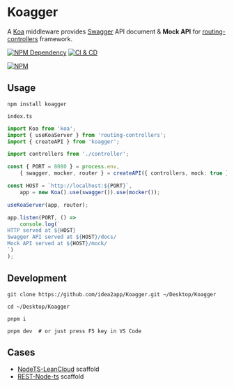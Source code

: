 # Koagger

A [Koa][1] middleware provides [Swagger][2] API document & **Mock API** for [routing-controllers][3] framework.

[![NPM Dependency](https://img.shields.io/librariesio/github/idea2app/Koagger.svg)][4]
[![CI & CD](https://github.com/idea2app/Koagger/actions/workflows/main.yml/badge.svg)][5]

[![NPM](https://nodei.co/npm/koagger.png?downloads=true&downloadRank=true&stars=true)][6]

## Usage

```shell
npm install koagger
```

`index.ts`

```typescript
import Koa from 'koa';
import { useKoaServer } from 'routing-controllers';
import { createAPI } from 'koagger';

import controllers from './controller';

const { PORT = 8080 } = process.env,
    { swagger, mocker, router } = createAPI({ controllers, mock: true });

const HOST = `http://localhost:${PORT}`,
    app = new Koa().use(swagger()).use(mocker());

useKoaServer(app, router);

app.listen(PORT, () =>
    console.log(`
HTTP served at ${HOST}
Swagger API served at ${HOST}/docs/
Mock API served at ${HOST}/mock/
`)
);
```

## Development

```shell
git clone https://github.com/idea2app/Koagger.git ~/Desktop/Koagger

cd ~/Desktop/Koagger

pnpm i

pnpm dev  # or just press F5 key in VS Code
```

## Cases

- [NodeTS-LeanCloud][7] scaffold
- [REST-Node-ts][8] scaffold

[1]: https://koajs.com/
[2]: https://swagger.io/
[3]: https://github.com/typestack/routing-controllers
[4]: https://libraries.io/npm/koagger
[5]: https://github.com/idea2app/Koagger/actions/workflows/main.yml
[6]: https://nodei.co/npm/koagger/
[7]: https://github.com/idea2app/NodeTS-LeanCloud
[8]: https://github.com/idea2app/REST-Node-ts
